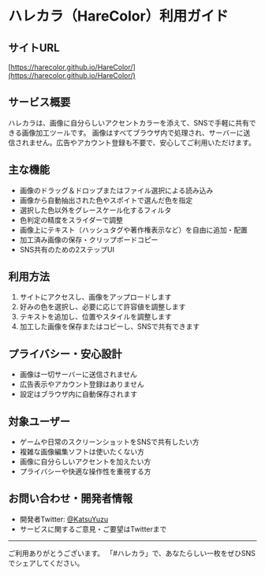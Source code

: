 # ハレカラ（HareColor）利用ガイド

## サイトURL

[https://harecolor.github.io/HareColor/](https://harecolor.github.io/HareColor/)

## サービス概要

ハレカラは、画像に自分らしいアクセントカラーを添えて、SNSで手軽に共有できる画像加工ツールです。
画像はすべてブラウザ内で処理され、サーバーに送信されません。広告やアカウント登録も不要で、安心してご利用いただけます。

## 主な機能

- 画像のドラッグ＆ドロップまたはファイル選択による読み込み
- 画像から自動抽出された色やスポイトで選んだ色を指定
- 選択した色以外をグレースケール化するフィルタ
- 色判定の精度をスライダーで調整
- 画像上にテキスト（ハッシュタグや著作権表示など）を自由に追加・配置
- 加工済み画像の保存・クリップボードコピー
- SNS共有のための2ステップUI

## 利用方法

1. サイトにアクセスし、画像をアップロードします
2. 好みの色を選択し、必要に応じて許容値を調整します
3. テキストを追加し、位置やスタイルを調整します
4. 加工した画像を保存またはコピーし、SNSで共有できます

## プライバシー・安心設計

- 画像は一切サーバーに送信されません
- 広告表示やアカウント登録はありません
- 設定はブラウザ内に自動保存されます

## 対象ユーザー

- ゲームや日常のスクリーンショットをSNSで共有したい方
- 複雑な画像編集ソフトは使いたくない方
- 画像に自分らしいアクセントを加えたい方
- プライバシーや快適な操作性を重視する方

## お問い合わせ・開発者情報

- 開発者Twitter: [@KatsuYuzu](https://twitter.com/KatsuYuzu)
- サービスに関するご意見・ご要望はTwitterまで

---

ご利用ありがとうございます。
「#ハレカラ」で、あなたらしい一枚をぜひSNSでシェアしてください。
